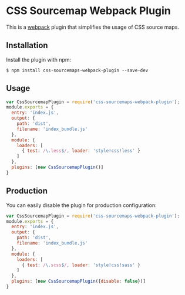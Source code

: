 CSS Sourcemap Webpack Plugin
===================

This is a [webpack](http://webpack.github.io/) plugin that simplifies the usage
of CSS source maps.

Installation
------------
Install the plugin with npm:
```shell
$ npm install css-sourcemaps-webpack-plugin --save-dev
```

Usage
-----------

```javascript
var CssSourcemapPlugin = require('css-sourcemaps-webpack-plugin');
module.exports = {
  entry: 'index.js',
  output: {
    path: 'dist',
    filename: 'index_bundle.js'
  },
  module: {
    loaders: [
      { test: /\.less$/, loader: 'style!css!less' }
    ]
  },
  plugins: [new CssSourcemapPlugin()]
}
```

Production
-----------

You can easily disable the plugin for production configuration:

```js
var CssSourcemapPlugin = require('css-sourcemaps-webpack-plugin');
module.exports = {
  entry: 'index.js',
  output: {
    path: 'dist',
    filename: 'index_bundle.js'
  },
  module: {
    loaders: [
      { test: /\.scss$/, loader: 'style!css!sass' }
    ]
  },
  plugins: [new CssSourcemapPlugin({disable: false})]
}
```
